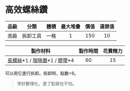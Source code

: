 # 高效螺絲鑽



|品級|分類|體積|最大堆疊|價值|違禁值|
|:--:|:--:|:--:|:--:|:--:|:--:|
|高級|拆卸工具|一格|1|150|10|

|製作材料|製作時間|花費精力|
|:--:|:--:|:--:|
|[長螺絲](136-長螺絲.md)\*1 / [咖啡磨](109-咖啡磨.md)\*1 / [膠帶](121-膠帶.md)\*4|60|15|

可以用它進行拆卸。拆卸時，點數+8。

> 學好數理化，進了監獄也不怕。
